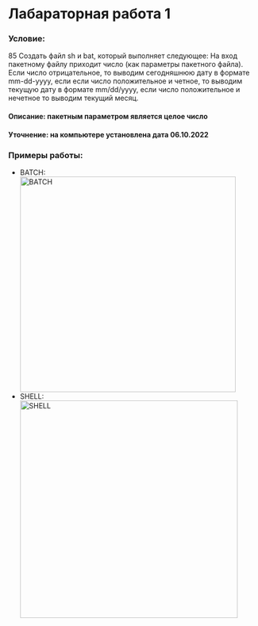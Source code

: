 # Лабараторная работа 1
<h3>Условие:</h3>
85 Создать файл sh и bat, который выполняет следующее: 
На вход пакетному файлу приходит число (как параметры пакетного файла). Если число отрицательное, то выводим сегодняшнюю дату в формате mm-dd-yyyy, если если число положительное и четное, то выводим текущую дату в формате mm/dd/yyyy, если число положительное и нечетное то выводим текущий месяц.
<h4>Описание: пакетным параметром является целое число</h4>
<h4>Уточнение: на компьютере установлена дата 06.10.2022</h4>
<h3>Примеры работы:</h3>
<ul>
  <li>BATCH:</li>
  <img width="434" alt="BATCH" src="https://user-images.githubusercontent.com/113853650/194305871-ef18a020-373f-4be7-9202-fc395ce3ddd4.png">
  <li>SHELL:</li>
  <img width="438" alt="SHELL" src="https://user-images.githubusercontent.com/113853650/194360295-cf796142-269c-4ec1-8a0b-35ffd5dd894f.png">
</ul>
